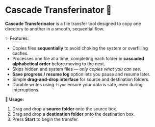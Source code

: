 # Cascade Transferinator 🚰

**Cascade Transferinator** is a file transfer tool designed to copy one directory to another in a smooth, sequential flow.

✨ Features:
- Copies files **sequentially** to avoid choking the system or overfilling caches.  
- Processes one file at a time, completing each folder in **cascaded alphabetical order** before moving to the next.  
- Skips hidden and system files — *only copies what you can see*.  
- **Save progress / resume log** option lets you pause and resume later.  
- Simple **drag-and-drop interface** for source and destination folders.  
- Durable writes using `fsync` ensure your data is safe, even during interruptions.  

🚀 **Usage:**
1. Drag and drop a **source folder** onto the source box.  
2. Drag and drop a **destination folder** onto the destination box.  
3. Press **Start** to begin the transfer.  


